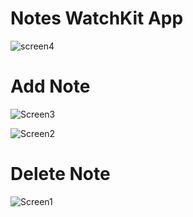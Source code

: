 # Notes WatchKit App

![screen4](https://user-images.githubusercontent.com/24587959/165312129-162668ec-cfef-4d6d-ba00-cc0223297c7f.gif)

# Add Note
![Screen3](https://user-images.githubusercontent.com/24587959/165312166-3cbcff1c-affd-4d61-94ce-cd13ef36281a.gif)


![Screen2](https://user-images.githubusercontent.com/24587959/165312182-0838703a-002a-4ee8-bd25-5d87fd4553ae.gif)

# Delete Note

![Screen1](https://user-images.githubusercontent.com/24587959/165312193-401ac7c4-07b6-4899-9d6d-056d9309c9f3.gif)

